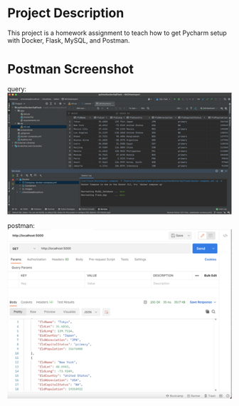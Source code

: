 # Project Description
This project is a homework assignment to teach how to get Pycharm setup with Docker, Flask, MySQL, and Postman.

# Postman Screenshot
query:
![query screenshot](screenshots/query.png)

postman:
![postman screenshot](screenshots/postman.png)

